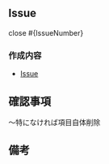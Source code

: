 ## Issue

close #{IssueNumber}

### 作成内容

- [Issue](https://github.com/KonishiKenji/test-various-tools/issues/{IssueNumber})

## 確認事項

〜特になければ項目自体削除

## 備考
